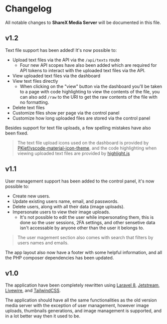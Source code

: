 # Changelog

All notable changes to **ShareX Media Server** will be documented in this file.

## v1.2

Text file support has been added! It's now possible to:

-   Upload text files via the API via the `/api/texts` route
    -   Four new API scopes have also been added which are required for API tokens to interact with the uploaded text files via the API.
-   View uploaded text files via the dashboard
-   View text files directly
    -   When clicking on the "view" button via the dashboard you'll be taken to a page with code highlighting to view the contents of the file, you can also add `/raw` to the URI to get the raw contents of the file with no formatting.
-   Delete text files
-   Customize files show per page via the control panel
-   Customize how long uploaded files are stored via the control panel

Besides support for text file uploads, a few spelling mistakes have also been fixed.

> The text file upload icons used on the dashboard is provided by [PKief/vscode-material-icon-theme](https://github.com/PKief/vscode-material-icon-theme), and the code highlighting when viewing uploaded text files are provided by [highlight.js](https://highlightjs.org/)

## v1.1

User management support has been added to the control panel, it's now possible to:

-   Create new users.
-   Update existing users name, email, and passwords.
-   Delete users, along with all their data (image uploads).
-   Impersonate users to view their image uploads.
    -   It's not possible to edit the user while impersonating them, this is done so the user sessions, 2FA settings, and other sensetive data isn't accessable by anyone other than the user it belongs to.

> The user magement section also comes with search that filters by users names and emails.

The app layout also now have a footer with some helpful information, and all the PHP composer dependencies has been updated.

## v1.0

The application have been completely rewritten using [Laravel 8](https://laravel.com/), [Jetstream](https://jetstream.laravel.com/2.x/introduction.html), [Livewire](https://laravel-livewire.com/), and [TailwindCSS](https://tailwindcss.com/).

The application should have all the same functionalities as the old version media server with the exception of user management, however image uploads, thumbnails generations, and image management is supported, and in a lot better way then it used to be.
